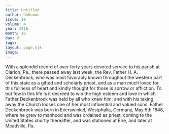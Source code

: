 ```yaml
---
title: Untitled
author: Unknown
issue: 19
volume: 4
year: 1916
month: 16
day: V
tags:
layout: page.njk
image:
---
```

With a splendid record of over forty years devoted service to his parish at Clarion, Pa., there passed away last week, the Rev. Father H. A. Deckenbrock, who was most favorably known throughout the western part of this state as a gifted and scholarly priest, and as a man much loved for this fullness of heart and kindly thought for those is sorrow or affliction.       To but few in this life is it decreed to win the high esteem and love in which Father Deckenbrock was held by all who knew him; and with his taking away the Church looses one of her most influential and valued sons.      Father Deckenbrock was born in Everswinkel, Westphalia, Germany, May 5th 1848, where he grew to manhood and was ordained as priest, coming to the United States shortly thereafter, and was stationed at Erie, and later at Meadville, Pa.





